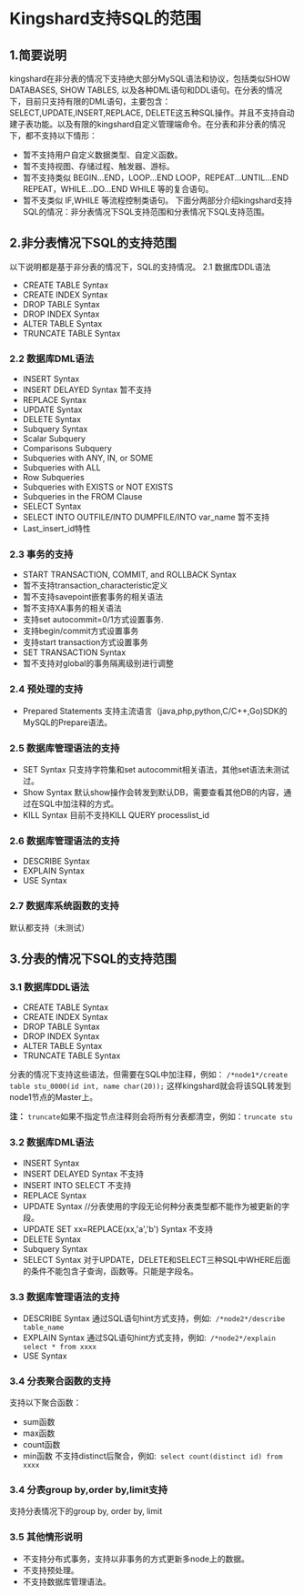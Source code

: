 # Kingshard支持SQL的范围

## 1.简要说明
kingshard在非分表的情况下支持绝大部分MySQL语法和协议，包括类似SHOW DATABASES, SHOW TABLES, 以及各种DML语句和DDL语句。在分表的情况下，目前只支持有限的DML语句，主要包含：SELECT,UPDATE,INSERT,REPLACE, DELETE这五种SQL操作。并且不支持自动建子表功能。以及有限的kingshard自定义管理端命令。在分表和非分表的情况下，都不支持以下情形：
- 暂不支持用户自定义数据类型、自定义函数。
- 暂不支持视图、存储过程、触发器、游标。
- 暂不支持类似 BEGIN…END，LOOP...END LOOP，REPEAT...UNTIL...END REPEAT，WHILE...DO...END WHILE 等的复合语句。
- 暂不支类似 IF,WHILE 等流程控制类语句。
下面分两部分介绍kingshard支持SQL的情况：非分表情况下SQL支持范围和分表情况下SQL支持范围。

## 2.非分表情况下SQL的支持范围
以下说明都是基于非分表的情况下，SQL的支持情况。
2.1 数据库DDL语法
- CREATE TABLE Syntax
- CREATE INDEX Syntax
- DROP TABLE Syntax
- DROP INDEX Syntax
- ALTER TABLE Syntax
- TRUNCATE TABLE Syntax

### 2.2 数据库DML语法
- INSERT Syntax
- INSERT DELAYED Syntax 暂不支持
- REPLACE Syntax
- UPDATE Syntax
- DELETE Syntax
- Subquery Syntax
- Scalar Subquery
- Comparisons Subquery
- Subqueries with ANY, IN, or SOME
- Subqueries with ALL
- Row Subqueries
- Subqueries with EXISTS or NOT EXISTS
- Subqueries in the FROM Clause
- SELECT Syntax
- SELECT INTO OUTFILE/INTO DUMPFILE/INTO var_name 暂不支持
- Last_insert_id特性

### 2.3 事务的支持
- START TRANSACTION, COMMIT, and ROLLBACK Syntax
- 暂不支持transaction_characteristic定义
- 暂不支持savepoint嵌套事务的相关语法
- 暂不支持XA事务的相关语法
- 支持set autocommit=0/1方式设置事务.
- 支持begin/commit方式设置事务
- 支持start transaction方式设置事务
- SET TRANSACTION Syntax
- 暂不支持对global的事务隔离级别进行调整

### 2.4 预处理的支持
- Prepared Statements
支持主流语言（java,php,python,C/C++,Go)SDK的MySQL的Prepare语法。

### 2.5 数据库管理语法的支持
- SET Syntax
只支持字符集和set autocommit相关语法，其他set语法未测试过。
- Show Syntax
默认show操作会转发到默认DB，需要查看其他DB的内容，通过在SQL中加注释的方式。
- KILL Syntax
目前不支持KILL QUERY processlist_id

### 2.6 数据库管理语法的支持
- DESCRIBE Syntax
- EXPLAIN Syntax
- USE Syntax

### 2.7 数据库系统函数的支持
默认都支持（未测试）

## 3.分表的情况下SQL的支持范围

### 3.1 数据库DDL语法
- CREATE TABLE Syntax
- CREATE INDEX Syntax
- DROP TABLE Syntax
- DROP INDEX Syntax
- ALTER TABLE Syntax
- TRUNCATE TABLE Syntax
 
分表的情况下支持这些语法，但需要在SQL中加注释，例如：
`/*node1*/create table stu_0000(id int, name char(20));`
这样kingshard就会将该SQL转发到node1节点的Master上。

**注：**
`truncate`如果不指定节点注释则会将所有分表都清空，例如：`truncate stu`
### 3.2 数据库DML语法
- INSERT Syntax
- INSERT DELAYED Syntax 不支持
- INSERT INTO SELECT 不支持
- REPLACE Syntax
- UPDATE Syntax
//分表使用的字段无论何种分表类型都不能作为被更新的字段。
- UPDATE SET xx=REPLACE(xx,'a','b') Syntax 不支持
- DELETE Syntax
- Subquery Syntax
- SELECT Syntax
对于UPDATE，DELETE和SELECT三种SQL中WHERE后面的条件不能包含子查询，函数等。只能是字段名。

### 3.3 数据库管理语法的支持
- DESCRIBE Syntax
通过SQL语句hint方式支持，例如:` /*node2*/describe table_name`
- EXPLAIN Syntax
通过SQL语句hint方式支持，例如:` /*node2*/explain select * from xxxx`
- USE Syntax

### 3.4 分表聚合函数的支持
支持以下聚合函数：
- sum函数
- max函数
- count函数
- min函数
不支持distinct后聚合，例如:` select count(distinct id) from xxxx`

### 3.4 分表group by,order by,limit支持
支持分表情况下的group by, order by, limit

### 3.5 其他情形说明
- 不支持分布式事务，支持以非事务的方式更新多node上的数据。
- 不支持预处理。
- 不支持数据库管理语法。
